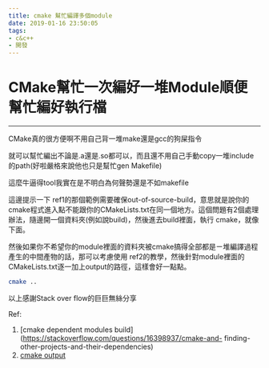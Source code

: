 ```yaml
---
title: cmake 幫忙編譯多個module
date: 2019-01-16 23:50:05
tags:
- c&c++
- 開發
---
```


# CMake幫忙一次編好一堆Module順便幫忙編好執行檔
---
CMake真的很方便啊不用自己背一堆make還是gcc的狗屎指令

就可以幫忙編出不論是.a還是.so都可以，而且還不用自己手動copy一堆include的path(好啦嚴格來說他也只是幫忙gen Makefile)

這麼牛逼得tool我實在是不明白為何聲勢還是不如makefile

這邊提示一下 ref1的那個範例需要確保out-of-source-build，意思就是說你的cmake程式進入點不能跟你的CMakeLists.txt在同一個地方。這個問題有2個處理辦法，隨邊開一個資料夾(例如說build)，然後進去build裡面，執行
cmake，就像下面。

然後如果你不希望你的module裡面的資料夾被cmake搞得全部都是ㄧ堆編譯過程產生的中間產物的話，那可以考慮使用
ref2的教學，然後針對module裡面的CMakeLists.txt逐一加上output的路徑，這樣會好一點點。

```sh
cmake ..
```

以上感謝Stack over flow的巨巨無絲分享


Ref:
1. [cmake dependent modules build](https://stackoverflow.com/questions/16398937/cmake-and- finding-other-projects-and-their-dependencies)
2. [cmake output](https://stackoverflow.com/questions/6594796/how-do-i-make-cmake-output-into-a-bin-dir)
